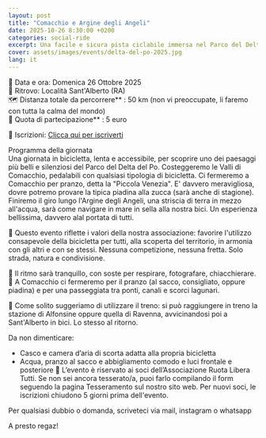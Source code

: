 ```yaml
---
layout: post
title: "Comacchio e Argine degli Angeli"
date: 2025-10-26 8:30:00 +0200
categories: social-ride
excerpt: Una facile e sicura pista ciclabile immersa nel Parco del Delta del Po 
cover: assets/images/events/delta-del-po-2025.jpg
lang: it
---
```

📅 Data e ora: Domenica 26 Ottobre 2025  
📍 Ritrovo: Località Sant'Alberto (RA)  
🗺️ Distanza totale da percorrere** : 50 km (non vi preoccupate, li faremo con tutta la calma del mondo)  
💸 Quota di partecipazione** : 5 euro  

📝 Iscrizioni: [Clicca qui per iscriverti](https://forms.gle/QtCUv8fBqxnvMNda9)  

Programma della giornata  
Una giornata in bicicletta, lenta e accessibile, per scoprire uno dei paesaggi più belli e silenziosi del Parco del Delta del Po.
Costeggeremo le Valli di Comacchio, pedalabili con qualsiasi tipologia di bicicletta. Ci fermeremo a Comacchio per pranzo, detta la "Piccola Venezia". E' davvero meravigliosa, dovre potremo provare la tipica piadina alla zucca (sarà anche di stagione). Finiremo il giro lungo l'Argine degli Angeli, una striscia di terra in mezzo all'acqua, sarà come navigare in mare in sella alla nostra bici. Un esperienza bellissima, davvero alal portata di tutti. 

🌿 Questo evento riflette i valori della nostra associazione: favorire l'utilizzo consapevole della bicicletta per tutti, alla scoperta del territorio, in armonia con gli altri e con se stessi. Nessuna competizione, nessuna fretta. Solo strada, natura e condivisione. 

📸 Il ritmo sarà tranquillo, con soste per respirare, fotografare, chiacchierare.  
🥪 A Comacchio ci fermeremo per il pranzo (al sacco, consigliato, oppure piadina) e per una passeggiata tra ponti, canali e scorci lagunari.  
  
🚆 Come solito suggeriamo di utilizzare il treno: si può raggiungere in treno la stazione di Alfonsine oppure quella di Ravenna, avvicinandosi poi a Sant'Alberto in bici. Lo stesso al ritorno.   

Da non dimenticare:

- Casco e camera d’aria di scorta adatta alla propria bicicletta
- Acqua, pranzo al sacco e abbigliamento comodo e luci frontale e posteriore
🌻 L’evento è riservato ai soci dell’Associazione Ruota Libera Tutti. Se non sei ancora tesserato/a, puoi farlo compilando il form seguendo la pagina Tesseramento sul nostro sito web. Per nuovi soci, le iscrizioni chiudono 5 giorni prima dell'evento. 

Per qualsiasi dubbio o domanda, scriveteci via mail, instagram o whatsapp

A presto regaz!

